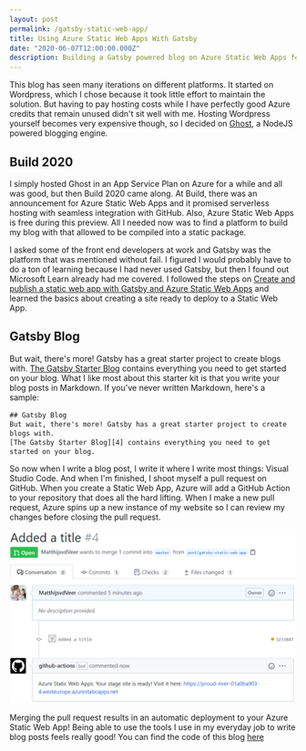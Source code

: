 ```yaml
---
layout: post
permalink: /gatsby-static-web-app/
title: Using Azure Static Web Apps With Gatsby
date: "2020-06-07T12:00:00.000Z"
description: Building a Gatsby powered blog on Azure Static Web Apps for free.
---
```


This blog has seen many iterations on different platforms. It started on Wordpress, which I chose because it took little effort to maintain the solution. But having to pay hosting costs while I have perfectly good Azure credits that remain unused didn't sit well with me. Hosting Wordpress yourself becomes very expensive though, so I decided on [Ghost][1], a NodeJS powered blogging engine.

## Build 2020
I simply hosted Ghost in an App Service Plan on Azure for a while and all was good, but then Build 2020 came along. At Build, there was an announcement for Azure Static Web Apps and it promised serverless hosting with seamless integration with GitHub. Also, Azure Static Web Apps is free during this preview. All I needed now was to find a platform to build my blog with that allowed to be compiled into a static package.

I asked some of the front end developers at work and Gatsby was the platform that was mentioned without fail. I figured I would probably have to do a ton of learning because I had never used Gatsby, but then I found out Microsoft Learn already had me covered. I followed the steps on [Create and publish a static web app with Gatsby and Azure Static Web Apps][3] and learned the basics about creating a site ready to deploy to a Static Web App.

## Gatsby Blog
But wait, there's more! Gatsby has a great starter project to create blogs with. [The Gatsby Starter Blog][4] contains everything you need to get started on your blog. What I like most about this starter kit is that you write your blog posts in Markdown. If you've never written Markdown, here's a sample:
    
    ## Gatsby Blog
    But wait, there's more! Gatsby has a great starter project to create blogs with. 
    [The Gatsby Starter Blog][4] contains everything you need to get started on your blog.

So now when I write a blog post, I write it where I write most things: Visual Studio Code. And when I'm finished, I shoot myself a pull request on GitHub. When you create a Static Web App, Azure will add a GitHub Action to your repository that does all the hard lifting. When I make a new pull request, Azure spins up a new instance of my website so I can review my changes before closing the pull request.

![A pull request for Azure Static Web App](/assets/2020/pull-request.png)

Merging the pull request results in an automatic deployment to your Azure Static Web App! Being able to use the tools I use in my everyday job to write blog posts feels really good! You can find the code of this blog [here][5]

[1]: https://ghost.org/
[2]: https://azure.microsoft.com/en-us/services/app-service/static/#overview
[3]: https://docs.microsoft.com/en-us/learn/modules/create-deploy-static-webapp-gatsby-app-service/?WT.mc_id=AZ-MVP-5004034
[4]: https://github.com/gatsbyjs/gatsby-starter-blog
[5]: https://github.com/MatthijsvdVeer/vanderveer.io
